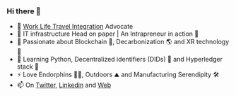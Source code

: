 ### Hi there 👋

- 💬 [Work Life Travel Integration](https://nomadic-me.com/blog/2020/12/22/work-life-travel-integration/) Advocate
- 💼 IT infrastructure Head on paper | An Intrapreneur in action 👋
- 👀 Passionate about Blockchain 🔗,  Decarbonization 🌎 and XR technology 👀
- 🌱 Learning Python, Decentralized identifiers (DIDs) 🔎 and Hyperledger stack 🥞
- ⚡ Love Endorphins 🏃‍♂️, Outdoors ⛰ and Manufacturing Serendipity 🛠
- 📫 On [Twitter](https://twitter.com/nomadic_me), [Linkedin](https://www.linkedin.com/in/satishsurath/) and [Web](https://n-m.co/)

<!-- Information Technology Manager with 14 years experience in IT Enablement and Digital Transformation Projects at Siemens. 
Intrapreneur at heart.
Work Life Travel Integration Advocate 
Passionate about Blockchain, Decarbonization, Leadership and XR technology

On a personal note, I love endorphins, outdoors, technology and manufacturing serendipity!

**nomadic-me/nomadic-me** is a ✨ _special_ ✨ repository because its `README.md` (this file) appears on your GitHub profile.

Here are some ideas to get you started:

- 🔭 I’m currently working on ...
- 🌱 I’m currently learning ...
- 👯 I’m looking to collaborate on ...
- 🤔 I’m looking for help with ...
- 💬 Ask me about ...
- 📫 How to reach me: ...
- 😄 Pronouns: ...
- ⚡ Fun fact: ...
-->
